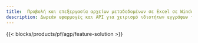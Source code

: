 ```yaml
---
title:  Προβολή και επεξεργασία αρχείων μεταδεδομένων σε Excel σε Windows, Linux και macOS
description: Δωρεάν εφαρμογές και API για χειρισμό ιδιοτήτων εγγράφων των αρχείων XLS και XLSX
---
```

{{< blocks/products/pf/agp/feature-solution >}} 


